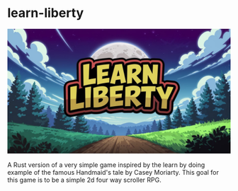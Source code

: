 # learn-liberty

<div align="center">
  <img src="assets/images/Learn-Liberty-Banner.jpg" alt="Learn Liberty Banner" width="512">
</div>

A Rust version of a very simple game inspired by the learn by doing example of the famous Handmaid's tale by Casey Moriarty. This goal for this game is to be a simple 2d four way scroller RPG.